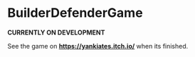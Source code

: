 # BuilderDefenderGame
**CURRENTLY ON DEVELOPMENT**

 See the game on **https://yankiates.itch.io/** when its finished.
